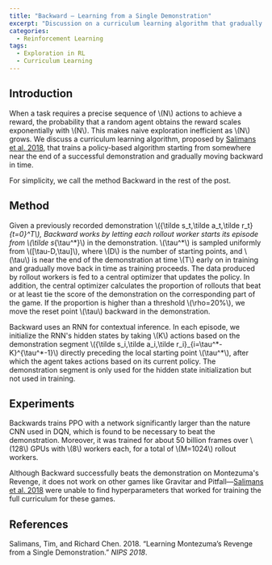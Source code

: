 ```yaml
---
title: "Backward — Learning from a Single Demonstration"
excerpt: "Discussion on a curriculum learning algorithm that gradually learns a policy gradient algorithm on Montezuma's Revenge"
categories:
  - Reinforcement Learning
tags:
  - Exploration in RL
  - Curriculum Learning
---
```


## Introduction

When a task requires a precise sequence of \\(N\\) actions to achieve a reward, the probability that a random agent obtains the reward scales exponentially with \\(N\\). This makes naive exploration inefficient as \\(N\\) grows. We discuss a curriculum learning algorithm, proposed by [Salimans et al. 2018](#ref1), that trains a policy-based algorithm starting from somewhere near the end of a successful demonstration and gradually moving backward in time. 

For simplicity, we call the method Backward in the rest of the post.

## Method

Given a previously recorded demonstration \\(\{\tilde s_t,\tilde a_t,\tilde r_t\}_{t=0}^T\\), Backward works by letting each rollout worker starts its episode from \\(\tilde s_{\tau^\*}\\) in the demonstration. \\(\tau^\*\\) is sampled uniformly from \\([\tau-D,\tau]\\), where \\(D\\) is the number of starting points, and \\(\tau\\) is near the end of the demonstration at time \\(T\\) early on in training and gradually move back in time as training proceeds. The data produced by rollout workers is fed to a central optimizer that updates the policy. In addition, the central optimizer calculates the proportion of rollouts that beat or at least tie the score of the demonstration on the corresponding part of the game. If the proportion is higher than a threshold \\(\rho=20\%\\), we move the reset point \\(\tau\\) backward in the demonstration.

Backward uses an RNN for contextual inference. In each episode, we initialize the RNN's hidden states by taking \\(K\\) actions based on the demonstration segment \\(\{\tilde s_i,\tilde a_i,\tilde r_i\}_{i=\tau^\*-K}^{\tau^\*-1}\\) directly preceding the local starting point \\(\tau^\*\\), after which the agent takes actions based on its current policy. The demonstration segment is only used for the hidden state initialization but not used in training.

## Experiments

Backwards trains PPO with a network significantly larger than the nature CNN used in DQN, which is found to be necessary to beat the demonstration. Moreover, it was trained for about 50 billion frames over \\(128\\) GPUs with \\(8\\) workers each, for a total of \\(M=1024\\) rollout workers.

Although Backward successfully beats the demonstration on Montezuma's Revenge, it does not work on other games like Gravitar and Pitfall—[Salimans et al. 2018](#ref1) were unable to find hyperparameters that worked for training the full curriculum for these games.

## References

<a name="ref1"></a>Salimans, Tim, and Richard Chen. 2018. “Learning Montezuma’s Revenge from a Single Demonstration.” *NIPS 2018*.

